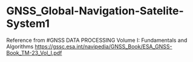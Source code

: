 # GNSS_Global-Navigation-Satelite-System1
Reference from #GNSS DATA PROCESSING Volume I: Fundamentals and Algorithms
https://gssc.esa.int/navipedia/GNSS_Book/ESA_GNSS-Book_TM-23_Vol_I.pdf
